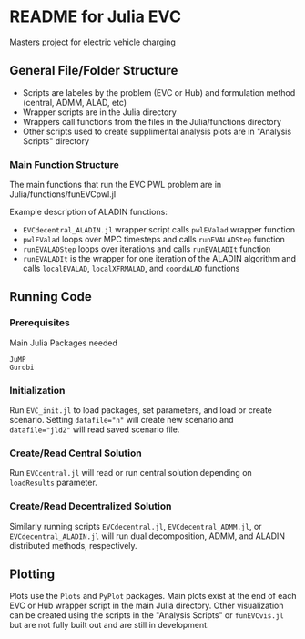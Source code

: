 # README for Julia EVC

Masters project for electric vehicle charging


## General File/Folder Structure

- Scripts are labeles by the problem (EVC or Hub) and formulation method (central, ADMM, ALAD, etc)
- Wrapper scripts are in the Julia directory
- Wrappers call functions from the files in the Julia/functions directory
- Other scripts used to create supplimental analysis plots are in "Analysis Scripts" directory

### Main Function Structure

The main functions that run the EVC PWL problem are in Julia/functions/funEVCpwl.jl 

Example description of ALADIN functions: 

- `EVCdecentral_ALADIN.jl` wrapper script calls `pwlEValad` wrapper function
- `pwlEValad` loops over MPC timesteps and calls `runEVALADStep` function
- `runEVALADStep` loops over iterations and calls `runEVALADIt` function
- `runEVALADIt` is the wrapper for one iteration of the ALADIN algorithm and calls `localEVALAD`, `localXFRMALAD`, and `coordALAD` functions

## Running Code

### Prerequisites

Main Julia Packages needed
```
JuMP
Gurobi
```

### Initialization 

Run `EVC_init.jl` to load packages, set parameters, and load or create scenario. Setting `datafile="n"` will create new scenario and `datafile="jld2"` will read saved scenario file. 

### Create/Read Central Solution

Run `EVCcentral.jl` will read or run central solution depending on `loadResults` parameter. 

### Create/Read Decentralized Solution

Similarly running scripts `EVCdecentral.jl`, `EVCdecentral_ADMM.jl`, or `EVCdecentral_ALADIN.jl` will run dual decomposition, ADMM, and ALADIN distributed methods, respectively. 


## Plotting
Plots use the `Plots` and `PyPlot` packages. Main plots exist at the end of each EVC or Hub wrapper script in the main Julia directory. Other visualization can be created using the scripts in the "Analysis Scripts" or `funEVCvis.jl` but are not fully built out and are still in development.
